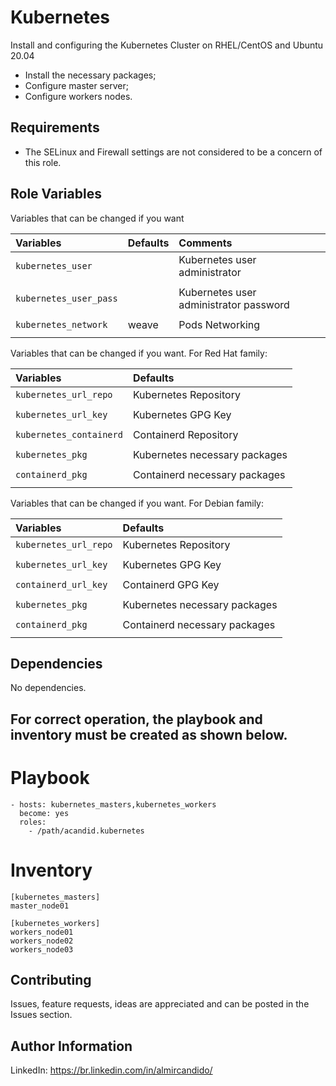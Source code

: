 Kubernetes
==========

Install and configuring the Kubernetes Cluster on RHEL/CentOS and Ubuntu 20.04

- Install the necessary packages;
- Configure master server;
- Configure workers nodes.

Requirements
------------

- The SELinux and Firewall settings are not considered to be a concern of this role.

Role Variables
--------------

Variables that can be changed if you want

| Variables                                    | Defaults                      | Comments
| :---                                         | :---                          | :---                                                    
| `kubernetes_user`                            |                               | Kubernetes user administrator
|                                              |                               |
| `kubernetes_user_pass`                       |                               | Kubernetes user administrator password
|                                              |                               |
| `kubernetes_network`                         | weave                         | Pods Networking
|                                              |                               |


Variables that can be changed if you want.
For Red Hat family:

| Variables                                    | Defaults
|:---                                          |:---
| `kubernetes_url_repo`                        | Kubernetes Repository
|                                              |
| `kubernetes_url_key`                         | Kubernetes GPG Key
|                                              |
| `kubernetes_containerd`                      | Containerd Repository
|                                              |
| `kubernetes_pkg`                             | Kubernetes necessary packages
|                                              |
| `containerd_pkg`                             | Containerd necessary packages
|                                              |

Variables that can be changed if you want.
For Debian family:

| Variables                                    | Defaults
|:---                                          |:---
| `kubernetes_url_repo`                        | Kubernetes Repository
|                                              |
| `kubernetes_url_key`                         | Kubernetes GPG Key
|                                              |
| `containerd_url_key`                         | Containerd GPG Key
|                                              |
| `kubernetes_pkg`                             | Kubernetes necessary packages
|                                              |
| `containerd_pkg`                             | Containerd necessary packages
|                                              |

Dependencies
------------

No dependencies.


For correct operation, the playbook and inventory must be created as shown below.
---------------------------------------------------------------------------------

Playbook
=========
```
- hosts: kubernetes_masters,kubernetes_workers
  become: yes
  roles:
    - /path/acandid.kubernetes

```
Inventory
=========
```
[kubernetes_masters]
master_node01

[kubernetes_workers]
workers_node01
workers_node02
workers_node03
```

## Contributing

Issues, feature requests, ideas are appreciated and can be posted in the Issues section.


Author Information
------------------
LinkedIn: https://br.linkedin.com/in/almircandido/
